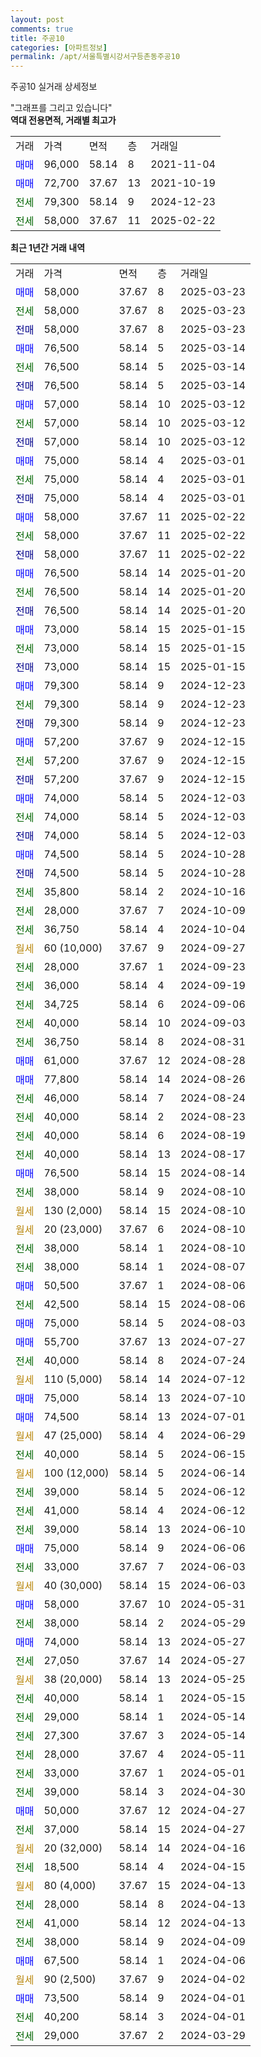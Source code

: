 ```yaml
---
layout: post
comments: true
title: 주공10
categories: [아파트정보]
permalink: /apt/서울특별시강서구등촌동주공10
---
```


주공10 실거래 상세정보

<script type="text/javascript">
  google.charts.load('current', {'packages':['line', 'corechart']});
  google.charts.setOnLoadCallback(drawChart);

  function drawChart() {
    var data = new google.visualization.DataTable();
    data.addColumn('date', '거래일');
    data.addColumn('number', "매매");
    data.addColumn('number', "전세");
    data.addColumn('number', "전매");

    data.addRows([[new Date(Date.parse("2025-03-23")), 58000, null, null], [new Date(Date.parse("2025-03-23")), null, 58000, null], [new Date(Date.parse("2025-03-23")), null, null, 58000], [new Date(Date.parse("2025-03-14")), 76500, null, null], [new Date(Date.parse("2025-03-14")), null, 76500, null], [new Date(Date.parse("2025-03-14")), null, null, 76500], [new Date(Date.parse("2025-03-12")), 57000, null, null], [new Date(Date.parse("2025-03-12")), null, 57000, null], [new Date(Date.parse("2025-03-12")), null, null, 57000], [new Date(Date.parse("2025-03-01")), 75000, null, null], [new Date(Date.parse("2025-03-01")), null, 75000, null], [new Date(Date.parse("2025-03-01")), null, null, 75000], [new Date(Date.parse("2025-02-22")), 58000, null, null], [new Date(Date.parse("2025-02-22")), null, 58000, null], [new Date(Date.parse("2025-02-22")), null, null, 58000], [new Date(Date.parse("2025-01-20")), 76500, null, null], [new Date(Date.parse("2025-01-20")), null, 76500, null], [new Date(Date.parse("2025-01-20")), null, null, 76500], [new Date(Date.parse("2025-01-15")), 73000, null, null], [new Date(Date.parse("2025-01-15")), null, 73000, null], [new Date(Date.parse("2025-01-15")), null, null, 73000], [new Date(Date.parse("2024-12-23")), 79300, null, null], [new Date(Date.parse("2024-12-23")), null, 79300, null], [new Date(Date.parse("2024-12-23")), null, null, 79300], [new Date(Date.parse("2024-12-15")), 57200, null, null], [new Date(Date.parse("2024-12-15")), null, 57200, null], [new Date(Date.parse("2024-12-15")), null, null, 57200], [new Date(Date.parse("2024-12-03")), 74000, null, null], [new Date(Date.parse("2024-12-03")), null, 74000, null], [new Date(Date.parse("2024-12-03")), null, null, 74000], [new Date(Date.parse("2024-10-28")), 74500, null, null], [new Date(Date.parse("2024-10-28")), null, null, 74500], [new Date(Date.parse("2024-10-16")), null, 35800, null], [new Date(Date.parse("2024-10-09")), null, 28000, null], [new Date(Date.parse("2024-10-04")), null, 36750, null], [new Date(Date.parse("2024-09-27")), null, null, null], [new Date(Date.parse("2024-09-23")), null, 28000, null], [new Date(Date.parse("2024-09-19")), null, 36000, null], [new Date(Date.parse("2024-09-06")), null, 34725, null], [new Date(Date.parse("2024-09-03")), null, 40000, null], [new Date(Date.parse("2024-08-31")), null, 36750, null], [new Date(Date.parse("2024-08-28")), 61000, null, null], [new Date(Date.parse("2024-08-26")), 77800, null, null], [new Date(Date.parse("2024-08-24")), null, 46000, null], [new Date(Date.parse("2024-08-23")), null, 40000, null], [new Date(Date.parse("2024-08-19")), null, 40000, null], [new Date(Date.parse("2024-08-17")), null, 40000, null], [new Date(Date.parse("2024-08-14")), 76500, null, null], [new Date(Date.parse("2024-08-10")), null, 38000, null], [new Date(Date.parse("2024-08-10")), null, null, null], [new Date(Date.parse("2024-08-10")), null, null, null], [new Date(Date.parse("2024-08-10")), null, 38000, null], [new Date(Date.parse("2024-08-07")), null, 38000, null], [new Date(Date.parse("2024-08-06")), 50500, null, null], [new Date(Date.parse("2024-08-06")), null, 42500, null], [new Date(Date.parse("2024-08-03")), 75000, null, null], [new Date(Date.parse("2024-07-27")), 55700, null, null], [new Date(Date.parse("2024-07-24")), null, 40000, null], [new Date(Date.parse("2024-07-12")), null, null, null], [new Date(Date.parse("2024-07-10")), 75000, null, null], [new Date(Date.parse("2024-07-01")), 74500, null, null], [new Date(Date.parse("2024-06-29")), null, null, null], [new Date(Date.parse("2024-06-15")), null, 40000, null], [new Date(Date.parse("2024-06-14")), null, null, null], [new Date(Date.parse("2024-06-12")), null, 39000, null], [new Date(Date.parse("2024-06-12")), null, 41000, null], [new Date(Date.parse("2024-06-10")), null, 39000, null], [new Date(Date.parse("2024-06-06")), 75000, null, null], [new Date(Date.parse("2024-06-03")), null, 33000, null], [new Date(Date.parse("2024-06-03")), null, null, null], [new Date(Date.parse("2024-05-31")), 58000, null, null], [new Date(Date.parse("2024-05-29")), null, 38000, null], [new Date(Date.parse("2024-05-27")), 74000, null, null], [new Date(Date.parse("2024-05-27")), null, 27050, null], [new Date(Date.parse("2024-05-25")), null, null, null], [new Date(Date.parse("2024-05-15")), null, 40000, null], [new Date(Date.parse("2024-05-14")), null, 29000, null], [new Date(Date.parse("2024-05-14")), null, 27300, null], [new Date(Date.parse("2024-05-11")), null, 28000, null], [new Date(Date.parse("2024-05-01")), null, 33000, null], [new Date(Date.parse("2024-04-30")), null, 39000, null], [new Date(Date.parse("2024-04-27")), 50000, null, null], [new Date(Date.parse("2024-04-27")), null, 37000, null], [new Date(Date.parse("2024-04-16")), null, null, null], [new Date(Date.parse("2024-04-15")), null, 18500, null], [new Date(Date.parse("2024-04-13")), null, null, null], [new Date(Date.parse("2024-04-13")), null, 28000, null], [new Date(Date.parse("2024-04-13")), null, 41000, null], [new Date(Date.parse("2024-04-09")), null, 38000, null], [new Date(Date.parse("2024-04-06")), 67500, null, null], [new Date(Date.parse("2024-04-02")), null, null, null], [new Date(Date.parse("2024-04-01")), 73500, null, null], [new Date(Date.parse("2024-04-01")), null, 40200, null], [new Date(Date.parse("2024-03-29")), null, 29000, null]]);

    var options = {
      hAxis: {
        format: 'yyyy/MM/dd'
      },    
      lineWidth: 0,
      pointsVisible: true,    
      title: '최근 1년간 유형별 실거래가 분포',
      legend: { position: 'bottom' }
    };

    var formatter = new google.visualization.NumberFormat({pattern:'###,###'} );
    formatter.format(data, 1);
    formatter.format(data, 2);
    
    setTimeout(function() {
        var chart = new google.visualization.LineChart(document.getElementById('columnchart_material'));
        chart.draw(data, (options));
        document.getElementById('loading').style.display = 'none';
    }, 200);
  }
</script>


<div id="loading" style="z-index:20; display: block; margin-left: 0px">"그래프를 그리고 있습니다"</div>
<div id="columnchart_material" style="width: 95%; margin-left: 0px; display: block"></div>
<!-- contents start -->
<b>역대 전용면적, 거래별 최고가</b>
<table class="sortable">
    <tr>
      <td>거래</td>
      <td>가격</td>
      <td>면적</td>
      <td>층</td>
      <td>거래일</td>
    </tr>
        <tr>
          <td><a style="color: blue">매매</a></td>
          <td>96,000</td>
          <td>58.14</td>
          <td>8</td>
          <td>2021-11-04</td>
        </tr>            <tr>
          <td><a style="color: blue">매매</a></td>
          <td>72,700</td>
          <td>37.67</td>
          <td>13</td>
          <td>2021-10-19</td>
        </tr>        
        <tr>
              <td><a style="color: darkgreen">전세</a></td>
              <td>79,300</td>
              <td>58.14</td>
              <td>9</td>
              <td>2024-12-23</td>
            </tr>            <tr>
              <td><a style="color: darkgreen">전세</a></td>
              <td>58,000</td>
              <td>37.67</td>
              <td>11</td>
              <td>2025-02-22</td>
            </tr>        
    
</table>

<b>최근 1년간 거래 내역</b>

<table class="sortable">
    <tr>
      <td>거래</td>
      <td>가격</td>
      <td>면적</td>
      <td>층</td>
      <td>거래일</td>
    </tr>
    <tr>
      <td><a style="color: blue">매매</a></td>
      <td>58,000</td>
      <td>37.67</td>
      <td>8</td>
      <td>2025-03-23</td>
    </tr>          <tr>
      <td><a style="color: darkgreen">전세</a></td>
      <td>58,000</td>
      <td>37.67</td>
      <td>8</td>
      <td>2025-03-23</td>
    </tr>          <tr>
      <td><a style="color: darkblue">전매</a></td>
      <td>58,000</td>
      <td>37.67</td>
      <td>8</td>
      <td>2025-03-23</td>
    </tr>          <tr>
      <td><a style="color: blue">매매</a></td>
      <td>76,500</td>
      <td>58.14</td>
      <td>5</td>
      <td>2025-03-14</td>
    </tr>          <tr>
      <td><a style="color: darkgreen">전세</a></td>
      <td>76,500</td>
      <td>58.14</td>
      <td>5</td>
      <td>2025-03-14</td>
    </tr>          <tr>
      <td><a style="color: darkblue">전매</a></td>
      <td>76,500</td>
      <td>58.14</td>
      <td>5</td>
      <td>2025-03-14</td>
    </tr>          <tr>
      <td><a style="color: blue">매매</a></td>
      <td>57,000</td>
      <td>58.14</td>
      <td>10</td>
      <td>2025-03-12</td>
    </tr>          <tr>
      <td><a style="color: darkgreen">전세</a></td>
      <td>57,000</td>
      <td>58.14</td>
      <td>10</td>
      <td>2025-03-12</td>
    </tr>          <tr>
      <td><a style="color: darkblue">전매</a></td>
      <td>57,000</td>
      <td>58.14</td>
      <td>10</td>
      <td>2025-03-12</td>
    </tr>          <tr>
      <td><a style="color: blue">매매</a></td>
      <td>75,000</td>
      <td>58.14</td>
      <td>4</td>
      <td>2025-03-01</td>
    </tr>          <tr>
      <td><a style="color: darkgreen">전세</a></td>
      <td>75,000</td>
      <td>58.14</td>
      <td>4</td>
      <td>2025-03-01</td>
    </tr>          <tr>
      <td><a style="color: darkblue">전매</a></td>
      <td>75,000</td>
      <td>58.14</td>
      <td>4</td>
      <td>2025-03-01</td>
    </tr>          <tr>
      <td><a style="color: blue">매매</a></td>
      <td>58,000</td>
      <td>37.67</td>
      <td>11</td>
      <td>2025-02-22</td>
    </tr>          <tr>
      <td><a style="color: darkgreen">전세</a></td>
      <td>58,000</td>
      <td>37.67</td>
      <td>11</td>
      <td>2025-02-22</td>
    </tr>          <tr>
      <td><a style="color: darkblue">전매</a></td>
      <td>58,000</td>
      <td>37.67</td>
      <td>11</td>
      <td>2025-02-22</td>
    </tr>          <tr>
      <td><a style="color: blue">매매</a></td>
      <td>76,500</td>
      <td>58.14</td>
      <td>14</td>
      <td>2025-01-20</td>
    </tr>          <tr>
      <td><a style="color: darkgreen">전세</a></td>
      <td>76,500</td>
      <td>58.14</td>
      <td>14</td>
      <td>2025-01-20</td>
    </tr>          <tr>
      <td><a style="color: darkblue">전매</a></td>
      <td>76,500</td>
      <td>58.14</td>
      <td>14</td>
      <td>2025-01-20</td>
    </tr>          <tr>
      <td><a style="color: blue">매매</a></td>
      <td>73,000</td>
      <td>58.14</td>
      <td>15</td>
      <td>2025-01-15</td>
    </tr>          <tr>
      <td><a style="color: darkgreen">전세</a></td>
      <td>73,000</td>
      <td>58.14</td>
      <td>15</td>
      <td>2025-01-15</td>
    </tr>          <tr>
      <td><a style="color: darkblue">전매</a></td>
      <td>73,000</td>
      <td>58.14</td>
      <td>15</td>
      <td>2025-01-15</td>
    </tr>          <tr>
      <td><a style="color: blue">매매</a></td>
      <td>79,300</td>
      <td>58.14</td>
      <td>9</td>
      <td>2024-12-23</td>
    </tr>          <tr>
      <td><a style="color: darkgreen">전세</a></td>
      <td>79,300</td>
      <td>58.14</td>
      <td>9</td>
      <td>2024-12-23</td>
    </tr>          <tr>
      <td><a style="color: darkblue">전매</a></td>
      <td>79,300</td>
      <td>58.14</td>
      <td>9</td>
      <td>2024-12-23</td>
    </tr>          <tr>
      <td><a style="color: blue">매매</a></td>
      <td>57,200</td>
      <td>37.67</td>
      <td>9</td>
      <td>2024-12-15</td>
    </tr>          <tr>
      <td><a style="color: darkgreen">전세</a></td>
      <td>57,200</td>
      <td>37.67</td>
      <td>9</td>
      <td>2024-12-15</td>
    </tr>          <tr>
      <td><a style="color: darkblue">전매</a></td>
      <td>57,200</td>
      <td>37.67</td>
      <td>9</td>
      <td>2024-12-15</td>
    </tr>          <tr>
      <td><a style="color: blue">매매</a></td>
      <td>74,000</td>
      <td>58.14</td>
      <td>5</td>
      <td>2024-12-03</td>
    </tr>          <tr>
      <td><a style="color: darkgreen">전세</a></td>
      <td>74,000</td>
      <td>58.14</td>
      <td>5</td>
      <td>2024-12-03</td>
    </tr>          <tr>
      <td><a style="color: darkblue">전매</a></td>
      <td>74,000</td>
      <td>58.14</td>
      <td>5</td>
      <td>2024-12-03</td>
    </tr>          <tr>
      <td><a style="color: blue">매매</a></td>
      <td>74,500</td>
      <td>58.14</td>
      <td>5</td>
      <td>2024-10-28</td>
    </tr>          <tr>
      <td><a style="color: darkblue">전매</a></td>
      <td>74,500</td>
      <td>58.14</td>
      <td>5</td>
      <td>2024-10-28</td>
    </tr>          <tr>
      <td><a style="color: darkgreen">전세</a></td>
      <td>35,800</td>
      <td>58.14</td>
      <td>2</td>
      <td>2024-10-16</td>
    </tr>          <tr>
      <td><a style="color: darkgreen">전세</a></td>
      <td>28,000</td>
      <td>37.67</td>
      <td>7</td>
      <td>2024-10-09</td>
    </tr>          <tr>
      <td><a style="color: darkgreen">전세</a></td>
      <td>36,750</td>
      <td>58.14</td>
      <td>4</td>
      <td>2024-10-04</td>
    </tr>          <tr>
      <td><a style="color: darkgoldenrod">월세</a></td>
      <td>60 (10,000)</td>
      <td>37.67</td>
      <td>9</td>
      <td>2024-09-27</td>
    </tr>          <tr>
      <td><a style="color: darkgreen">전세</a></td>
      <td>28,000</td>
      <td>37.67</td>
      <td>1</td>
      <td>2024-09-23</td>
    </tr>          <tr>
      <td><a style="color: darkgreen">전세</a></td>
      <td>36,000</td>
      <td>58.14</td>
      <td>4</td>
      <td>2024-09-19</td>
    </tr>          <tr>
      <td><a style="color: darkgreen">전세</a></td>
      <td>34,725</td>
      <td>58.14</td>
      <td>6</td>
      <td>2024-09-06</td>
    </tr>          <tr>
      <td><a style="color: darkgreen">전세</a></td>
      <td>40,000</td>
      <td>58.14</td>
      <td>10</td>
      <td>2024-09-03</td>
    </tr>          <tr>
      <td><a style="color: darkgreen">전세</a></td>
      <td>36,750</td>
      <td>58.14</td>
      <td>8</td>
      <td>2024-08-31</td>
    </tr>          <tr>
      <td><a style="color: blue">매매</a></td>
      <td>61,000</td>
      <td>37.67</td>
      <td>12</td>
      <td>2024-08-28</td>
    </tr>          <tr>
      <td><a style="color: blue">매매</a></td>
      <td>77,800</td>
      <td>58.14</td>
      <td>14</td>
      <td>2024-08-26</td>
    </tr>          <tr>
      <td><a style="color: darkgreen">전세</a></td>
      <td>46,000</td>
      <td>58.14</td>
      <td>7</td>
      <td>2024-08-24</td>
    </tr>          <tr>
      <td><a style="color: darkgreen">전세</a></td>
      <td>40,000</td>
      <td>58.14</td>
      <td>2</td>
      <td>2024-08-23</td>
    </tr>          <tr>
      <td><a style="color: darkgreen">전세</a></td>
      <td>40,000</td>
      <td>58.14</td>
      <td>6</td>
      <td>2024-08-19</td>
    </tr>          <tr>
      <td><a style="color: darkgreen">전세</a></td>
      <td>40,000</td>
      <td>58.14</td>
      <td>13</td>
      <td>2024-08-17</td>
    </tr>          <tr>
      <td><a style="color: blue">매매</a></td>
      <td>76,500</td>
      <td>58.14</td>
      <td>15</td>
      <td>2024-08-14</td>
    </tr>          <tr>
      <td><a style="color: darkgreen">전세</a></td>
      <td>38,000</td>
      <td>58.14</td>
      <td>9</td>
      <td>2024-08-10</td>
    </tr>          <tr>
      <td><a style="color: darkgoldenrod">월세</a></td>
      <td>130 (2,000)</td>
      <td>58.14</td>
      <td>15</td>
      <td>2024-08-10</td>
    </tr>          <tr>
      <td><a style="color: darkgoldenrod">월세</a></td>
      <td>20 (23,000)</td>
      <td>37.67</td>
      <td>6</td>
      <td>2024-08-10</td>
    </tr>          <tr>
      <td><a style="color: darkgreen">전세</a></td>
      <td>38,000</td>
      <td>58.14</td>
      <td>1</td>
      <td>2024-08-10</td>
    </tr>          <tr>
      <td><a style="color: darkgreen">전세</a></td>
      <td>38,000</td>
      <td>58.14</td>
      <td>1</td>
      <td>2024-08-07</td>
    </tr>          <tr>
      <td><a style="color: blue">매매</a></td>
      <td>50,500</td>
      <td>37.67</td>
      <td>1</td>
      <td>2024-08-06</td>
    </tr>          <tr>
      <td><a style="color: darkgreen">전세</a></td>
      <td>42,500</td>
      <td>58.14</td>
      <td>15</td>
      <td>2024-08-06</td>
    </tr>          <tr>
      <td><a style="color: blue">매매</a></td>
      <td>75,000</td>
      <td>58.14</td>
      <td>5</td>
      <td>2024-08-03</td>
    </tr>          <tr>
      <td><a style="color: blue">매매</a></td>
      <td>55,700</td>
      <td>37.67</td>
      <td>13</td>
      <td>2024-07-27</td>
    </tr>          <tr>
      <td><a style="color: darkgreen">전세</a></td>
      <td>40,000</td>
      <td>58.14</td>
      <td>8</td>
      <td>2024-07-24</td>
    </tr>          <tr>
      <td><a style="color: darkgoldenrod">월세</a></td>
      <td>110 (5,000)</td>
      <td>58.14</td>
      <td>14</td>
      <td>2024-07-12</td>
    </tr>          <tr>
      <td><a style="color: blue">매매</a></td>
      <td>75,000</td>
      <td>58.14</td>
      <td>13</td>
      <td>2024-07-10</td>
    </tr>          <tr>
      <td><a style="color: blue">매매</a></td>
      <td>74,500</td>
      <td>58.14</td>
      <td>13</td>
      <td>2024-07-01</td>
    </tr>          <tr>
      <td><a style="color: darkgoldenrod">월세</a></td>
      <td>47 (25,000)</td>
      <td>58.14</td>
      <td>4</td>
      <td>2024-06-29</td>
    </tr>          <tr>
      <td><a style="color: darkgreen">전세</a></td>
      <td>40,000</td>
      <td>58.14</td>
      <td>5</td>
      <td>2024-06-15</td>
    </tr>          <tr>
      <td><a style="color: darkgoldenrod">월세</a></td>
      <td>100 (12,000)</td>
      <td>58.14</td>
      <td>5</td>
      <td>2024-06-14</td>
    </tr>          <tr>
      <td><a style="color: darkgreen">전세</a></td>
      <td>39,000</td>
      <td>58.14</td>
      <td>5</td>
      <td>2024-06-12</td>
    </tr>          <tr>
      <td><a style="color: darkgreen">전세</a></td>
      <td>41,000</td>
      <td>58.14</td>
      <td>4</td>
      <td>2024-06-12</td>
    </tr>          <tr>
      <td><a style="color: darkgreen">전세</a></td>
      <td>39,000</td>
      <td>58.14</td>
      <td>13</td>
      <td>2024-06-10</td>
    </tr>          <tr>
      <td><a style="color: blue">매매</a></td>
      <td>75,000</td>
      <td>58.14</td>
      <td>9</td>
      <td>2024-06-06</td>
    </tr>          <tr>
      <td><a style="color: darkgreen">전세</a></td>
      <td>33,000</td>
      <td>37.67</td>
      <td>7</td>
      <td>2024-06-03</td>
    </tr>          <tr>
      <td><a style="color: darkgoldenrod">월세</a></td>
      <td>40 (30,000)</td>
      <td>58.14</td>
      <td>15</td>
      <td>2024-06-03</td>
    </tr>          <tr>
      <td><a style="color: blue">매매</a></td>
      <td>58,000</td>
      <td>37.67</td>
      <td>10</td>
      <td>2024-05-31</td>
    </tr>          <tr>
      <td><a style="color: darkgreen">전세</a></td>
      <td>38,000</td>
      <td>58.14</td>
      <td>2</td>
      <td>2024-05-29</td>
    </tr>          <tr>
      <td><a style="color: blue">매매</a></td>
      <td>74,000</td>
      <td>58.14</td>
      <td>13</td>
      <td>2024-05-27</td>
    </tr>          <tr>
      <td><a style="color: darkgreen">전세</a></td>
      <td>27,050</td>
      <td>37.67</td>
      <td>14</td>
      <td>2024-05-27</td>
    </tr>          <tr>
      <td><a style="color: darkgoldenrod">월세</a></td>
      <td>38 (20,000)</td>
      <td>58.14</td>
      <td>13</td>
      <td>2024-05-25</td>
    </tr>          <tr>
      <td><a style="color: darkgreen">전세</a></td>
      <td>40,000</td>
      <td>58.14</td>
      <td>1</td>
      <td>2024-05-15</td>
    </tr>          <tr>
      <td><a style="color: darkgreen">전세</a></td>
      <td>29,000</td>
      <td>58.14</td>
      <td>1</td>
      <td>2024-05-14</td>
    </tr>          <tr>
      <td><a style="color: darkgreen">전세</a></td>
      <td>27,300</td>
      <td>37.67</td>
      <td>3</td>
      <td>2024-05-14</td>
    </tr>          <tr>
      <td><a style="color: darkgreen">전세</a></td>
      <td>28,000</td>
      <td>37.67</td>
      <td>4</td>
      <td>2024-05-11</td>
    </tr>          <tr>
      <td><a style="color: darkgreen">전세</a></td>
      <td>33,000</td>
      <td>37.67</td>
      <td>1</td>
      <td>2024-05-01</td>
    </tr>          <tr>
      <td><a style="color: darkgreen">전세</a></td>
      <td>39,000</td>
      <td>58.14</td>
      <td>3</td>
      <td>2024-04-30</td>
    </tr>          <tr>
      <td><a style="color: blue">매매</a></td>
      <td>50,000</td>
      <td>37.67</td>
      <td>12</td>
      <td>2024-04-27</td>
    </tr>          <tr>
      <td><a style="color: darkgreen">전세</a></td>
      <td>37,000</td>
      <td>58.14</td>
      <td>15</td>
      <td>2024-04-27</td>
    </tr>          <tr>
      <td><a style="color: darkgoldenrod">월세</a></td>
      <td>20 (32,000)</td>
      <td>58.14</td>
      <td>14</td>
      <td>2024-04-16</td>
    </tr>          <tr>
      <td><a style="color: darkgreen">전세</a></td>
      <td>18,500</td>
      <td>58.14</td>
      <td>4</td>
      <td>2024-04-15</td>
    </tr>          <tr>
      <td><a style="color: darkgoldenrod">월세</a></td>
      <td>80 (4,000)</td>
      <td>37.67</td>
      <td>15</td>
      <td>2024-04-13</td>
    </tr>          <tr>
      <td><a style="color: darkgreen">전세</a></td>
      <td>28,000</td>
      <td>58.14</td>
      <td>8</td>
      <td>2024-04-13</td>
    </tr>          <tr>
      <td><a style="color: darkgreen">전세</a></td>
      <td>41,000</td>
      <td>58.14</td>
      <td>12</td>
      <td>2024-04-13</td>
    </tr>          <tr>
      <td><a style="color: darkgreen">전세</a></td>
      <td>38,000</td>
      <td>58.14</td>
      <td>9</td>
      <td>2024-04-09</td>
    </tr>          <tr>
      <td><a style="color: blue">매매</a></td>
      <td>67,500</td>
      <td>58.14</td>
      <td>1</td>
      <td>2024-04-06</td>
    </tr>          <tr>
      <td><a style="color: darkgoldenrod">월세</a></td>
      <td>90 (2,500)</td>
      <td>37.67</td>
      <td>9</td>
      <td>2024-04-02</td>
    </tr>          <tr>
      <td><a style="color: blue">매매</a></td>
      <td>73,500</td>
      <td>58.14</td>
      <td>9</td>
      <td>2024-04-01</td>
    </tr>          <tr>
      <td><a style="color: darkgreen">전세</a></td>
      <td>40,200</td>
      <td>58.14</td>
      <td>3</td>
      <td>2024-04-01</td>
    </tr>          <tr>
      <td><a style="color: darkgreen">전세</a></td>
      <td>29,000</td>
      <td>37.67</td>
      <td>2</td>
      <td>2024-03-29</td>
    </tr>      </table>
<!-- contents end -->    

